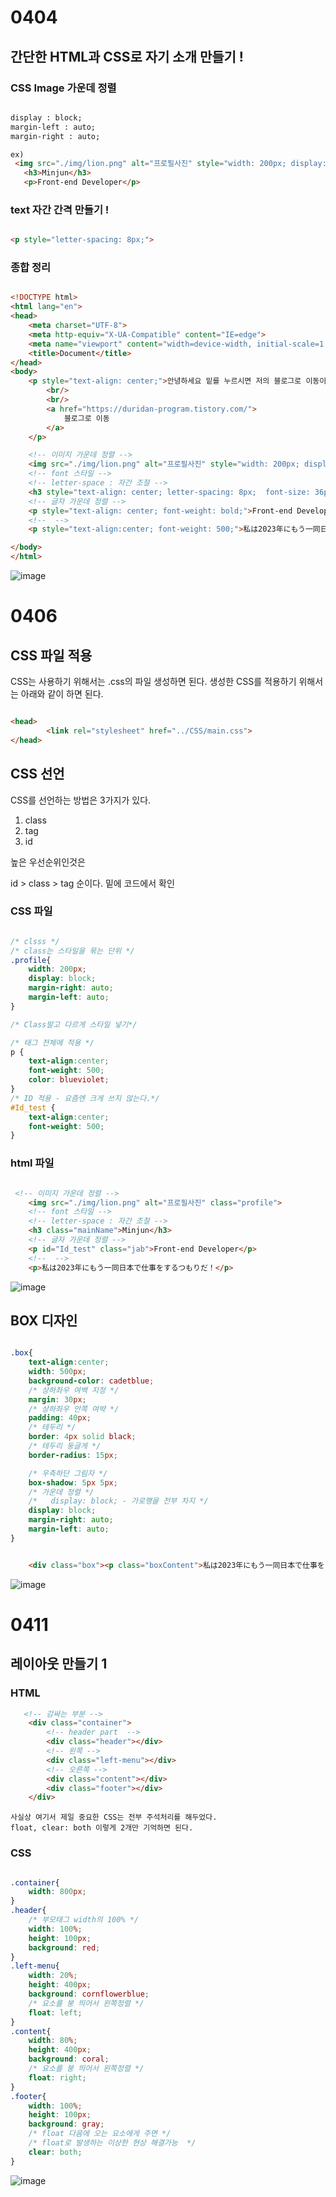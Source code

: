 # 0404 

## 간단한 HTML과 CSS로 자기 소개 만들기 !

### CSS Image 가운데 정렬 
 
 ``` html
 
 display : block;
 margin-left : auto;
 margin-right : auto;

ex) 
  <img src="./img/lion.png" alt="프로필사진" style="width: 200px; display: block; margin-right: auto; margin-left: auto;">
    <h3>Minjun</h3>
    <p>Front-end Developer</p>

 ```

 ### text 자간 간격 만들기 ! 

 ``` html 

<p style="letter-spacing: 8px;">

 ```

 ###  종합 정리

``` html 

<!DOCTYPE html>
<html lang="en">
<head>
    <meta charset="UTF-8">
    <meta http-equiv="X-UA-Compatible" content="IE=edge">
    <meta name="viewport" content="width=device-width, initial-scale=1.0">
    <title>Document</title>
</head>
<body>
    <p style="text-align: center;">안녕하세요 밑를 누르시면 저의 블로그로 이동이 가능합니다.
        <br/> 
        <br/>
        <a href="https://duridan-program.tistory.com/">
            블로그로 이동
        </a>
    </p>

    <!-- 이미지 가운데 정렬 -->
    <img src="./img/lion.png" alt="프로필사진" style="width: 200px; display: block; margin-right: auto; margin-left: auto;">
    <!-- font 스타일 -->
    <!-- letter-space : 자간 조절 -->
    <h3 style="text-align: center; letter-spacing: 8px;  font-size: 36px; font-weight: bold;">Minjun</h3>
    <!-- 글자 가운데 정렬 -->
    <p style="text-align: center; font-weight: bold;">Front-end Developer</p>
    <!--  -->
    <p style="text-align:center; font-weight: 500;">私は2023年にもう一同日本で仕事をするつもりだ！</p>

</body>
</html>

```
![image](https://user-images.githubusercontent.com/60457431/229813697-33a3aa51-24ce-4939-b553-c3d344e91043.png)

# 0406

## CSS 파일 적용

CSS는 사용하기 위해서는 .css의 파일 생성하면 된다. 
생성한 CSS를 적용하기 위해서는 아래와 같이 하면 된다.

``` html 

<head>
        <link rel="stylesheet" href="../CSS/main.css">
</head>

```

## CSS 선언

CSS를 선언하는 방법은 3가지가 있다. 
1. class
2. tag
3. id

높은 우선순위인것은 

id > class > tag 순이다. 
밑에  코드에서 확인

### CSS 파일

``` CSS

/* clsss */
/* class는 스타일을 묶는 단위 */
.profile{
    width: 200px; 
    display: block; 
    margin-right: auto; 
    margin-left: auto;
}

/* Class말고 다르게 스타일 넣기*/

/* 태그 전체에 적용 */
p {
    text-align:center; 
    font-weight: 500;
    color: blueviolet;
}
/* ID 적용 - 요즘엔 크게 쓰지 않는다.*/
#Id_test {
    text-align:center; 
    font-weight: 500;
}

```
### html 파일
``` HTML

 <!-- 이미지 가운데 정렬 -->
    <img src="./img/lion.png" alt="프로필사진" class="profile">
    <!-- font 스타일 -->
    <!-- letter-space : 자간 조절 -->
    <h3 class="mainName">Minjun</h3>
    <!-- 글자 가운데 정렬 -->
    <p id="Id_test" class="jab">Front-end Developer</p>
    <!--  -->
    <p>私は2023年にもう一同日本で仕事をするつもりだ！</p>

```

![image](https://user-images.githubusercontent.com/60457431/230487454-78182b73-d6ce-4bff-8664-7efefcc52bff.png)

## BOX 디자인

```CSS

.box{
    text-align:center; 
    width: 500px;
    background-color: cadetblue;
    /* 상하좌우 여백 지정 */
    margin: 30px;
    /* 상하좌우 안쪽 여뱍 */
    padding: 40px;
    /* 테두리 */
    border: 4px solid black;
    /* 테두리 둥글게 */
    border-radius: 15px;

    /* 우측하단 그림자 */
    box-shadow: 5px 5px; 
    /* 가운데 정렬 */
    /*   display: block; - 가로행을 전부 차지 */
    display: block; 
    margin-right: auto; 
    margin-left: auto;
}

```

``` html

    <div class="box"><p class="boxContent">私は2023年にもう一同日本で仕事をするつもりだ！</p></div>

```

![image](https://user-images.githubusercontent.com/60457431/230493517-795ece06-bb13-4167-a78c-6cfd2a7901a6.png)

# 0411 
## 레이아웃 만들기 1 

### HTML
``` html 
   <!-- 감싸는 부분 -->
    <div class="container">
        <!-- header part  -->
        <div class="header"></div>
        <!-- 왼쪽 -->
        <div class="left-menu"></div>
        <!-- 오른쪽 -->
        <div class="content"></div>
        <div class="footer"></div>
    </div>
``` 
``` text
사실상 여기서 제일 중요한 CSS는 전부 주석처리를 해두었다.
float, clear: both 이렇게 2개만 기억하면 된다.
```
### CSS
``` css 

.container{
    width: 800px;
}
.header{
    /* 부모태그 width의 100% */
    width: 100%;
    height: 100px;
    background: red;
}
.left-menu{
    width: 20%;
    height: 400px;
    background: cornflowerblue;
    /* 요소를 붕 띄어서 왼쪽정렬 */
    float: left;
}
.content{
    width: 80%;
    height: 400px;
    background: coral;
    /* 요소를 붕 띄어서 왼쪽정렬 */
    float: right;
}
.footer{
    width: 100%;
    height: 100px;
    background: gray;
    /* float 다음에 오는 요소에게 주면 */
    /* float로 발생하는 이상한 현상 해결가능  */
    clear: both;
}

```
![image](https://user-images.githubusercontent.com/60457431/231169204-9a7f32c6-f001-4ed9-9b9f-c3b69e4d4c1a.png)


